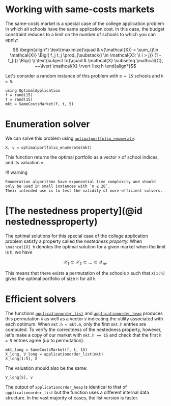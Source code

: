 # Working with same-costs markets

The same-costs market is a special case of the college application problem in which all schools have the same application cost. In this case, the budget constraint reduces to a limit on the number of schools to which you can apply:

```math
    \begin{align*}
    \text{maximize}\quad & v(\mathcal{X}) = \sum_{j\in \mathcal{X}} \Bigl( f_j t_j \prod_{\substack{i \in \mathcal{X}: \\ i > j}} (1 - f_{i}) \Bigr) \\
    \text{subject to}\quad & \mathcal{X} \subseteq \mathcal{C}, ~~\lvert \mathcal{X} \rvert \leq h
    \end{align*}
```

Let's consider a random instance of this problem with ``m = 15`` schools and ``h = 5``. 

```@example 1
using OptimalApplication
f = rand(15)
t = rand(15)
mkt = SameCostsMarket(f, t, 5)
```

# Enumeration solver

We can solve this problem using [`optimalportfolio_enumerate`](@ref):

```@example 1
X, v = optimalportfolio_enumerate(mkt)
```
This function returns the optimal portfolio as a vector `X` of school indices, and its valuation `v`.

!!! warning

    Enumeration algorithms have exponential time complexity and should only be used in small instances with `m ≤ 20`.
    Their intended use is to test the validity of more-efficient solvers.

# [The nestedness property](@id nestednessproperty)

The optimal solutions for this special case of the college application problem satisfy a property called the
*nestedness property.* When ``\mathcal{X}_h`` denotes the optimal solution for a given market when the limit is ``h``,
we have
```math
\mathcal{X}_1 \subset \mathcal{X}_2  \subset \dots \subset \mathcal{X}_m.
```
This means that there exists a permutation of the schools `X` such that `X[1:h]` gives the optimal portfolio of
size ``h`` for all ``h``.

# Efficient solvers

The functions [`applicationorder_list`](@ref) and [`applicationorder_heap`](@ref) produces this permutation `X`
as well as a vector `V` indicating the utility associated with each optimum. When `mkt.h < mkt.m`, only the first
`mkt.h` entries are computed. To verify the correctness of the nestedness property, however, let's make a copy
of our market with `mkt.h == 15` and check that the first ``h = 5`` entries agree (up to permutation).

```@example 1
mkt_long = SameCostsMarket(f, t, 15)
X_long, V_long = applicationorder_list(mkt)
X_long[1:5], X
```

The valuation should also be the same:

```@example 1
V_long[5], v
```
The output of `applicationorder_heap` is identical to that of `applicationorder_list` but the function uses a different
internal data structure. In the vast majority of cases, the list version is faster.
